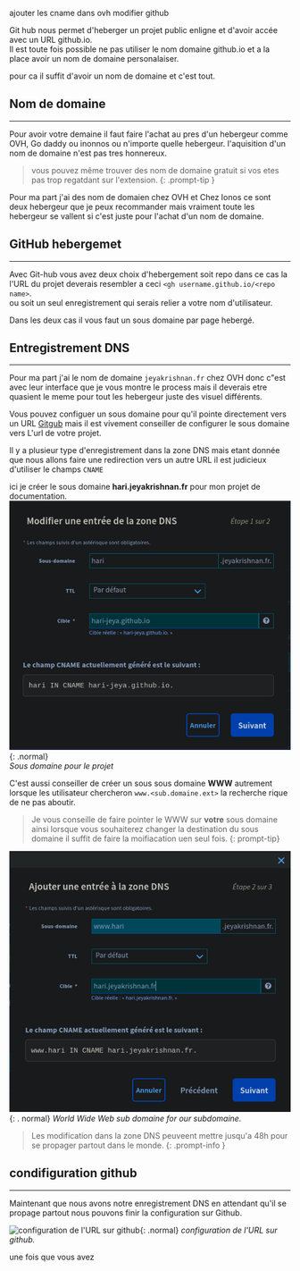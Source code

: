 ajouter les cname dans ovh
modifier github

Git hub nous permet d'heberger un projet public enligne et d'avoir accée avec un URL github.io.     
Il est toute fois possible ne pas utiliser le nom domaine github.io et a la place avoir un nom de domaine personalaiser.

pour ca il suffit d'avoir un nom de domaine et c'est tout.

## Nom de domaine
---
Pour avoir votre demaine il faut faire l'achat au pres d'un hebergeur comme OVH, Go daddy ou inonnos ou n'importe quelle hebergeur.
l'aquisition d'un nom de domaine n'est pas tres honnereux.      
> vous pouvez même trouver des nom de domaine gratuit si vos etes pas trop regatdant sur l'extension.
{: .prompt-tip }

Pour ma part j'ai des nom de domaien chez OVH et Chez Ionos ce sont deux hebergeur que je peux recommander mais vraiment toute les hebergeur se vallent si c'est juste pour l'achat d'un nom de domaine.

## GitHub hebergemet
---
Avec Git-hub vous avez deux choix d'hebergement soit repo dans ce cas la l'URL du projet deverais resembler a ceci `<gh username.github.io/<repo name>`.    
ou soit un seul enregistrement qui serais relier a votre nom d'utilisateur.

Dans les deux cas il vous faut un sous domaine par page hebergé.


## Entregistrement DNS
---

Pour ma part j'ai le nom de domaine `jeyakrishnan.fr` chez OVH donc c"est avec leur interface que je vous montre le process mais il deverais etre quasient le meme pour tout les hebergeur juste des visuel différents.

Vous pouvez configuer un sous domaine pour qu'il pointe directement vers un URL [Gitgub](https://google.fr) mais il est vivement conseiller de configurer le sous domaine vers L'url de votre projet.

Il y a plusieur type d'enregistrement dans la zone DNS mais etant donnée que nous allons faire une redirection vers un autre URL il est judicieux d'utiliser le champs `CNAME`

ici je créer le sous domaine **hari.jeyakrishnan.fr** pour mon projet de documentation.       
![Sous domaine pour le projet](cname.png){: .normal}    
_Sous domaine pour le projet_

C'est aussi conseiller de créer un sous sous domaine **WWW** autrement lorsque les utilisateur chercheron `www.<sub.domaine.ext>` la recherche rique de ne pas aboutir.    

> Je vous conseille de faire pointer le WWW sur **votre** sous domaine ainsi lorsque vous souhaiterez changer la destination du sous domaine il suffit de faire la moifiacation uen seul fois.
{: prompt-tip}

![sous sous domaine](cname-sub.png){: . normal}
_World Wide Web sub domaine for our subdomaine._

> Les modification dans la zone DNS peuveent mettre jusqu'a 48h pour se propager partout dans le monde.
{: .prompt-info }
## condifiguration github
---
Maintenant que nous avons notre enregistrement DNS en attendant qu'il se propage partout nous pouvons finir la configuration sur Github.

![configuration de l'URL sur github](gh-page.png){: .normal}
_configuration de l'URL sur github._

une fois que vous avez 